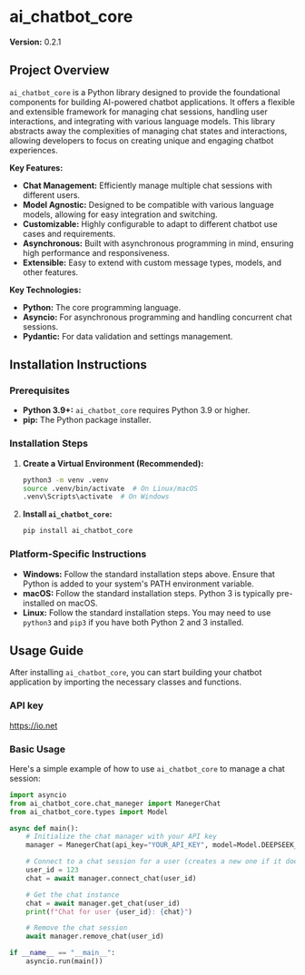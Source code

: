 # ai_chatbot_core

**Version:** 0.2.1

## Project Overview

`ai_chatbot_core` is a Python library designed to provide the foundational components for building AI-powered chatbot applications. It offers a flexible and extensible framework for managing chat sessions, handling user interactions, and integrating with various language models. This library abstracts away the complexities of managing chat states and interactions, allowing developers to focus on creating unique and engaging chatbot experiences.

**Key Features:**

*   **Chat Management:** Efficiently manage multiple chat sessions with different users.
*   **Model Agnostic:** Designed to be compatible with various language models, allowing for easy integration and switching.
*   **Customizable:** Highly configurable to adapt to different chatbot use cases and requirements.
*   **Asynchronous:** Built with asynchronous programming in mind, ensuring high performance and responsiveness.
*   **Extensible:** Easy to extend with custom message types, models, and other features.

**Key Technologies:**

*   **Python:** The core programming language.
*   **Asyncio:** For asynchronous programming and handling concurrent chat sessions.
*   **Pydantic:** For data validation and settings management.

## Installation Instructions

### Prerequisites

*   **Python 3.9+:** `ai_chatbot_core` requires Python 3.9 or higher.
*   **pip:** The Python package installer.

### Installation Steps

1.  **Create a Virtual Environment (Recommended):**

    ```bash
    python3 -m venv .venv
    source .venv/bin/activate  # On Linux/macOS
    .venv\Scripts\activate  # On Windows
    ```

2.  **Install `ai_chatbot_core`:**

    ```bash
    pip install ai_chatbot_core
    ```

### Platform-Specific Instructions

*   **Windows:** Follow the standard installation steps above. Ensure that Python is added to your system's PATH environment variable.
*   **macOS:** Follow the standard installation steps. Python 3 is typically pre-installed on macOS.
*   **Linux:** Follow the standard installation steps. You may need to use `python3` and `pip3` if you have both Python 2 and 3 installed.

## Usage Guide

After installing `ai_chatbot_core`, you can start building your chatbot application by importing the necessary classes and functions.

### API key
https://io.net

### Basic Usage

Here's a simple example of how to use `ai_chatbot_core` to manage a chat session:

```python
import asyncio
from ai_chatbot_core.chat_maneger import ManegerChat
from ai_chatbot_core.types import Model

async def main():
    # Initialize the chat manager with your API key
    manager = ManegerChat(api_key="YOUR_API_KEY", model=Model.DEEPSEEK_R1, start_message="Hello, I'm your assistant.")

    # Connect to a chat session for a user (creates a new one if it doesn't exist)
    user_id = 123
    chat = await manager.connect_chat(user_id)

    # Get the chat instance
    chat = await manager.get_chat(user_id)
    print(f"Chat for user {user_id}: {chat}")

    # Remove the chat session
    await manager.remove_chat(user_id)

if __name__ == "__main__":
    asyncio.run(main())
